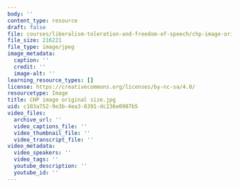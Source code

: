 ```yaml
---
body: ''
content_type: resource
draft: false
file: courses/liberalism-toleration-and-freedom-of-speech/chp-image-original-size.jpg
file_size: 216221
file_type: image/jpeg
image_metadata:
  caption: ''
  credit: ''
  image-alt: ''
learning_resource_types: []
license: https://creativecommons.org/licenses/by-nc-sa/4.0/
resourcetype: Image
title: CHP image original size.jpg
uid: c103a752-9e3b-4ea3-8391-dc236e0907b5
video_files:
  archive_url: ''
  video_captions_file: ''
  video_thumbnail_file: ''
  video_transcript_file: ''
video_metadata:
  video_speakers: ''
  video_tags: ''
  youtube_description: ''
  youtube_id: ''
---
```

